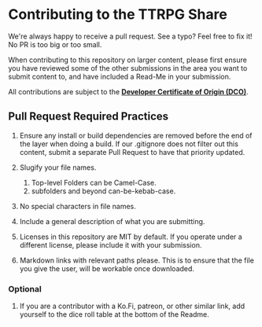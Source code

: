 # Contributing to the TTRPG Share

We're always happy to receive a pull request. See a typo? Feel free to fix it! No PR is too big or too small.

When contributing to this repository on larger content, please first ensure you have reviewed some of the other submissions in the area you want to submit content to, and have included a Read-Me in your submission.

All contributions are subject to the **[Developer Certificate of Origin (DCO)](https://developercertificate.org/)**.

## Pull Request Required Practices

1. Ensure any install or build dependencies are removed before the end of the layer when doing a build. If our .gitignore does not filter out this content, submit a separate Pull Request to have that priority updated.

2. Slugify your file names. 
	1. Top-level Folders can be Camel-Case.
	2. subfolders and beyond can-be-kebab-case.

4. No special characters in file names.

5. Include a general description of what you are submitting.

6. Licenses in this repository are MIT by default. If you operate under a different license, please include it with your submission.

7. Markdown links with relevant paths please. This is to ensure that the file you give the user, will be workable once downloaded. 


### Optional

1. If you are a contributor with a Ko.Fi, patreon, or other similar link, add yourself to the dice roll table at the bottom of the Readme.